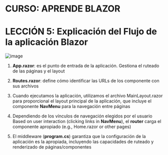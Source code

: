 # CURSO: APRENDE BLAZOR

# LECCIÓN 5: Explicación del Flujo de la aplicación Blazor

![image](https://github.com/user-attachments/assets/c860d1be-c6d7-48a8-8db1-3ab67dbeb09d)

1. **App.razor**: es el punto de entrada de la aplicación. Gestiona el ruteado de las páginas y el layout

2. **Routes.razor**: define cómo identificar las URLs de los componente con sus archivos

3. Cuando ejecutamos la aplicación, utilizamos el archivo MainLayout.razor para proporcional el layout principal de la aplicación, que incluye el componente **NavMenu** para la navegación entre páginas

4. Dependiendo de los vínculos de navegación elegidos por el usuario Based on user interaction (clicking links in **NavMenu**), el **router** carga el componente apropiado (e.g., Home.razor or other pages)

5. El middleware (**program.cs**) garantiza que la configuración de la aplicación es la apropiada, incluyendo las capacidades de ruteado y renderizado de páginas/componentes
